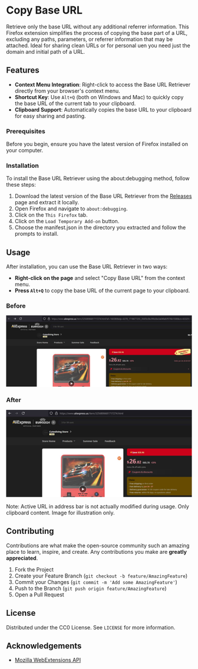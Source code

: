 # Copy Base URL

Retrieve only the base URL without any additional referrer information. This Firefox extension simplifies the process of copying the base part of a URL, excluding any paths, parameters, or referrer information that may be attached. Ideal for sharing clean URLs or for personal uen you need just the domain and initial path of a URL.

## Features

- **Context Menu Integration**: Right-click to access the Base URL Retriever directly from your browser's context menu.
- **Shortcut Key**: Use `Alt+Q` (both on Windows and Mac) to quickly copy the base URL of the current tab to your clipboard.
- **Clipboard Support**: Automatically copies the base URL to your clipboard for easy sharing and pasting.

### Prerequisites

Before you begin, ensure you have the latest version of Firefox installed on your computer.

### Installation

To install the Base URL Retriever using the about:debugging method, follow these steps:

1. Download the latest version of the Base URL Retriever from the [Releases](https://github.com/rlmajor/Copy_Base_URL/releases) page and extract it locally.
2. Open Firefox and navigate to `about:debugging`.
3. Click on the `This Firefox` tab.
4. Click on the `Load Temporary Add-on` button.
5. Choose the manifest.json in the directory you extracted and follow the prompts to install.

## Usage

After installation, you can use the Base URL Retriever in two ways:

- **Right-click on the page** and select "Copy Base URL" from the context menu.
- **Press `Alt+Q`** to copy the base URL of the current page to your clipboard.

### Before
![Before copying with Copy Base URL](Before.JPG)

### After
![After copying with Copy Base URL](After.JPG)

Note: Active URL in address bar is not actually modified during usage. Only clipboard content. Image for illustration only.

## Contributing

Contributions are what make the open-source community such an amazing place to learn, inspire, and create. Any contributions you make are **greatly appreciated**.

1. Fork the Project
2. Create your Feature Branch (`git checkout -b feature/AmazingFeature`)
3. Commit your Changes (`git commit -m 'Add some AmazingFeature'`)
4. Push to the Branch (`git push origin feature/AmazingFeature`)
5. Open a Pull Request

## License

Distributed under the CC0 License. See `LICENSE` for more information.

## Acknowledgements

- [Mozilla WebExtensions API](https://developer.mozilla.org/en-US/docs/Mozilla/Add-ons/WebExtensions)